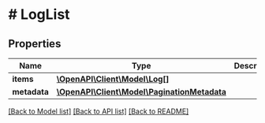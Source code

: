 # # LogList

## Properties

Name | Type | Description | Notes
------------ | ------------- | ------------- | -------------
**items** | [**\OpenAPI\Client\Model\Log[]**](Log.md) |  | [optional]
**metadata** | [**\OpenAPI\Client\Model\PaginationMetadata**](PaginationMetadata.md) |  | [optional]

[[Back to Model list]](../../README.md#models) [[Back to API list]](../../README.md#endpoints) [[Back to README]](../../README.md)
